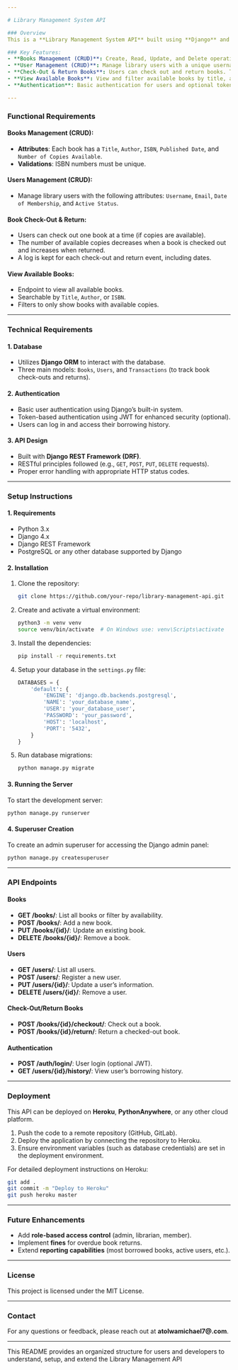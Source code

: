 ```yaml
---

# Library Management System API

### Overview
This is a **Library Management System API** built using **Django** and **Django REST Framework (DRF)**. The API manages library resources, including books and users, and provides endpoints for users to borrow and return books. The project emphasizes backend development, database management, and API design to simulate a real-world library management system.

### Key Features:
- **Books Management (CRUD)**: Create, Read, Update, and Delete operations for books in the library.
- **User Management (CRUD)**: Manage library users with a unique username, email, and membership status.
- **Check-Out & Return Books**: Users can check out and return books. The system tracks availability and logs check-out and return dates.
- **View Available Books**: View and filter available books by title, author, or ISBN.
- **Authentication**: Basic authentication for users and optional token-based authentication using JWT.

---
```


### Functional Requirements

#### Books Management (CRUD):
- **Attributes**: Each book has a `Title`, `Author`, `ISBN`, `Published Date`, and `Number of Copies Available`.
- **Validations**: ISBN numbers must be unique.

#### Users Management (CRUD):
- Manage library users with the following attributes: `Username`, `Email`, `Date of Membership`, and `Active Status`.

#### Book Check-Out & Return:
- Users can check out one book at a time (if copies are available).
- The number of available copies decreases when a book is checked out and increases when returned.
- A log is kept for each check-out and return event, including dates.

#### View Available Books:
- Endpoint to view all available books.
- Searchable by `Title`, `Author`, or `ISBN`.
- Filters to only show books with available copies.

---

### Technical Requirements

#### 1. **Database**
- Utilizes **Django ORM** to interact with the database.
- Three main models: `Books`, `Users`, and `Transactions` (to track book check-outs and returns).

#### 2. **Authentication**
- Basic user authentication using Django’s built-in system.
- Token-based authentication using JWT for enhanced security (optional).
- Users can log in and access their borrowing history.

#### 3. **API Design**
- Built with **Django REST Framework (DRF)**.
- RESTful principles followed (e.g., `GET`, `POST`, `PUT`, `DELETE` requests).
- Proper error handling with appropriate HTTP status codes.

---

### Setup Instructions

#### 1. **Requirements**
- Python 3.x
- Django 4.x
- Django REST Framework
- PostgreSQL or any other database supported by Django

#### 2. **Installation**
1. Clone the repository:
   ```bash
   git clone https://github.com/your-repo/library-management-api.git
   ```
2. Create and activate a virtual environment:
   ```bash
   python3 -m venv venv
   source venv/bin/activate  # On Windows use: venv\Scripts\activate
   ```
3. Install the dependencies:
   ```bash
   pip install -r requirements.txt
   ```
4. Setup your database in the `settings.py` file:
   ```python
   DATABASES = {
       'default': {
           'ENGINE': 'django.db.backends.postgresql',
           'NAME': 'your_database_name',
           'USER': 'your_database_user',
           'PASSWORD': 'your_password',
           'HOST': 'localhost',
           'PORT': '5432',
       }
   }
   ```
5. Run database migrations:
   ```bash
   python manage.py migrate
   ```

#### 3. **Running the Server**
To start the development server:
```bash
python manage.py runserver
```

#### 4. **Superuser Creation**
To create an admin superuser for accessing the Django admin panel:
```bash
python manage.py createsuperuser
```

---

### API Endpoints

#### **Books**
- **GET /books/**: List all books or filter by availability.
- **POST /books/**: Add a new book.
- **PUT /books/{id}/**: Update an existing book.
- **DELETE /books/{id}/**: Remove a book.

#### **Users**
- **GET /users/**: List all users.
- **POST /users/**: Register a new user.
- **PUT /users/{id}/**: Update a user’s information.
- **DELETE /users/{id}/**: Remove a user.

#### **Check-Out/Return Books**
- **POST /books/{id}/checkout/**: Check out a book.
- **POST /books/{id}/return/**: Return a checked-out book.

#### **Authentication**
- **POST /auth/login/**: User login (optional JWT).
- **GET /users/{id}/history/**: View user’s borrowing history.

---

### Deployment

This API can be deployed on **Heroku**, **PythonAnywhere**, or any other cloud platform.

1. Push the code to a remote repository (GitHub, GitLab).
2. Deploy the application by connecting the repository to Heroku.
3. Ensure environment variables (such as database credentials) are set in the deployment environment.

For detailed deployment instructions on Heroku:
```bash
git add .
git commit -m "Deploy to Heroku"
git push heroku master
```

---

### Future Enhancements

- Add **role-based access control** (admin, librarian, member).
- Implement **fines** for overdue book returns.
- Extend **reporting capabilities** (most borrowed books, active users, etc.).

---

### License
This project is licensed under the MIT License.

---

### Contact
For any questions or feedback, please reach out at **atolwamichael7@.com**.

---

This README provides an organized structure for users and developers to understand, setup, and extend the Library Management API
